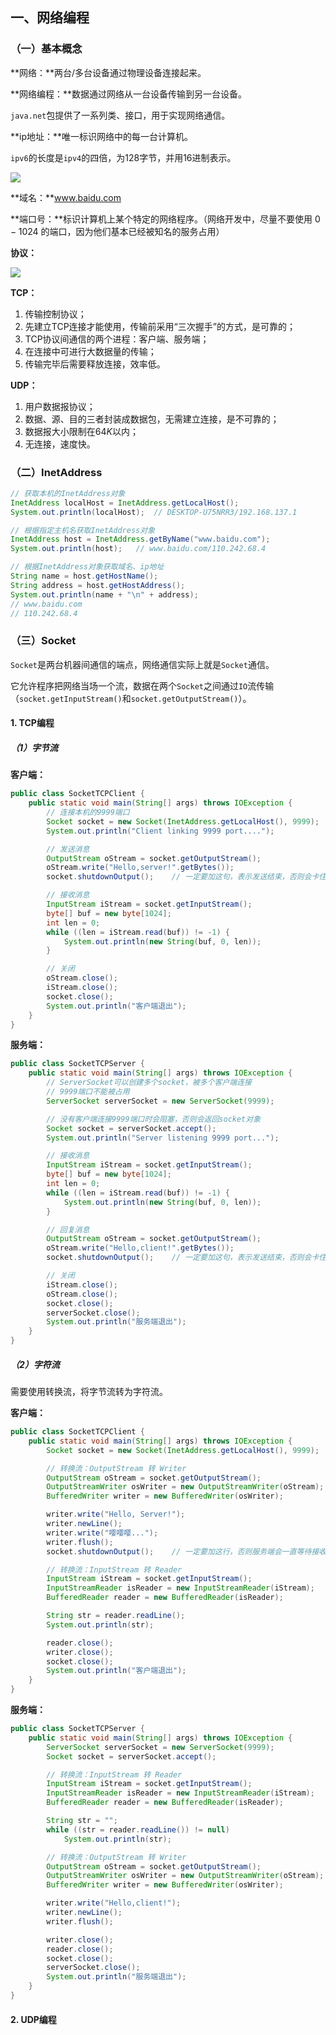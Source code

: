 ## 一、网络编程

### （一）基本概念

**网络：**两台/多台设备通过物理设备连接起来。

**网络编程：**数据通过网络从一台设备传输到另一台设备。

`java.net`包提供了一系列类、接口，用于实现网络通信。



**ip地址：**唯一标识网络中的每一台计算机。

`ipv6`的长度是`ipv4`的四倍，为128字节，并用16进制表示。

![](img/ipv4.png)

**域名：**www.baidu.com

**端口号：**标识计算机上某个特定的网络程序。（网络开发中，尽量不要使用 $0-1024$ 的端口，因为他们基本已经被知名的服务占用）



**协议：**

![](img/OSI.png)



**TCP：**

1. 传输控制协议；
2. 先建立TCP连接才能使用，传输前采用“三次握手”的方式，是可靠的；
3. TCP协议间通信的两个进程：客户端、服务端；
4. 在连接中可进行大数据量的传输；
5. 传输完毕后需要释放连接，效率低。

**UDP：**

1. 用户数据报协议；
2. 数据、源、目的三者封装成数据包，无需建立连接，是不可靠的；
3. 数据报大小限制在$64K$以内；
4. 无连接，速度快。



### （二）InetAddress

```java
// 获取本机的InetAddress对象
InetAddress localHost = InetAddress.getLocalHost();
System.out.println(localHost);  // DESKTOP-U75NRR3/192.168.137.1

// 根据指定主机名获取InetAddress对象
InetAddress host = InetAddress.getByName("www.baidu.com");
System.out.println(host);   // www.baidu.com/110.242.68.4

// 根据InetAddress对象获取域名、ip地址
String name = host.getHostName();
String address = host.getHostAddress();
System.out.println(name + "\n" + address);
// www.baidu.com
// 110.242.68.4
```



### （三）Socket

`Socket`是两台机器间通信的端点，网络通信实际上就是`Socket`通信。

它允许程序把网络当场一个流，数据在两个`Socket`之间通过`IO`流传输（`socket.getInputStream()`和`socket.getOutputStream()`）。



#### 1. TCP编程

##### （1）字节流

**客户端：**

```java
public class SocketTCPClient {
    public static void main(String[] args) throws IOException {
        // 连接本机的9999端口
        Socket socket = new Socket(InetAddress.getLocalHost(), 9999);
        System.out.println("Client linking 9999 port....");

        // 发送消息
        OutputStream oStream = socket.getOutputStream();
        oStream.write("Hello,server!".getBytes());
        socket.shutdownOutput();    // 一定要加这句，表示发送结束，否则会卡住

        // 接收消息
        InputStream iStream = socket.getInputStream();
        byte[] buf = new byte[1024];
        int len = 0;
        while ((len = iStream.read(buf)) != -1) {
            System.out.println(new String(buf, 0, len));
        }

        // 关闭
        oStream.close();
        iStream.close();
        socket.close();
        System.out.println("客户端退出");
    }
}
```

**服务端：**

```java
public class SocketTCPServer {
    public static void main(String[] args) throws IOException {
        // ServerSocket可以创建多个socket，被多个客户端连接
        // 9999端口不能被占用
        ServerSocket serverSocket = new ServerSocket(9999);

        // 没有客户端连接9999端口时会阻塞，否则会返回socket对象
        Socket socket = serverSocket.accept();
        System.out.println("Server listening 9999 port...");

        // 接收消息
        InputStream iStream = socket.getInputStream();
        byte[] buf = new byte[1024];
        int len = 0;
        while ((len = iStream.read(buf)) != -1) {
            System.out.println(new String(buf, 0, len));
        }

        // 回复消息
        OutputStream oStream = socket.getOutputStream();
        oStream.write("Hello,client!".getBytes());
        socket.shutdownOutput();    // 一定要加这句，表示发送结束，否则会卡住

        // 关闭
        iStream.close();
        oStream.close();
        socket.close();
        serverSocket.close();
        System.out.println("服务端退出");
    }
}
```



##### （2）字符流

需要使用转换流，将字节流转为字符流。

**客户端：**

```java
public class SocketTCPClient {
    public static void main(String[] args) throws IOException {
        Socket socket = new Socket(InetAddress.getLocalHost(), 9999);

        // 转换流：OutputStream 转 Writer
        OutputStream oStream = socket.getOutputStream();
        OutputStreamWriter osWriter = new OutputStreamWriter(oStream);
        BufferedWriter writer = new BufferedWriter(osWriter);

        writer.write("Hello, Server!");
        writer.newLine();
        writer.write("嘤嘤嘤...");
        writer.flush();
        socket.shutdownOutput();    // 一定要加这行，否则服务端会一直等待接收信息

        // 转换流：InputStream 转 Reader
        InputStream iStream = socket.getInputStream();
        InputStreamReader isReader = new InputStreamReader(iStream);
        BufferedReader reader = new BufferedReader(isReader);

        String str = reader.readLine();
        System.out.println(str);

        reader.close();
        writer.close();
        socket.close();
        System.out.println("客户端退出");
    }
}

```

**服务端：**

```java
public class SocketTCPServer {
    public static void main(String[] args) throws IOException {
        ServerSocket serverSocket = new ServerSocket(9999);
        Socket socket = serverSocket.accept();

        // 转换流：InputStream 转 Reader
        InputStream iStream = socket.getInputStream();
        InputStreamReader isReader = new InputStreamReader(iStream);
        BufferedReader reader = new BufferedReader(isReader);

        String str = "";
        while ((str = reader.readLine()) != null)
            System.out.println(str);

        // 转换流：OutputStream 转 Writer
        OutputStream oStream = socket.getOutputStream();
        OutputStreamWriter osWriter = new OutputStreamWriter(oStream);
        BufferedWriter writer = new BufferedWriter(osWriter);

        writer.write("Hello,client!");
        writer.newLine();
        writer.flush();

        writer.close();
        reader.close();
        socket.close();
        serverSocket.close();
        System.out.println("服务端退出");
    }
}
```



#### 2. UDP编程

```java

```

